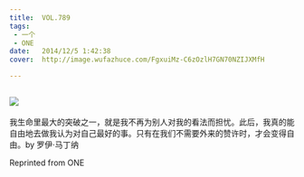 ```yaml
---
title:	VOL.789
tags:
 - 一个
 - ONE
date:	2014/12/5 1:42:38
cover:	http://image.wufazhuce.com/FgxuiMz-C6zOzlH7GN70NZIJXMfH

---
```

![](http://image.wufazhuce.com/FgxuiMz-C6zOzlH7GN70NZIJXMfH)
---

我生命里最大的突破之一，就是我不再为别人对我的看法而担忧。此后，我真的能自由地去做我认为对自己最好的事。只有在我们不需要外来的赞许时，才会变得自由。by 罗伊·马丁纳
 
Reprinted from ONE

